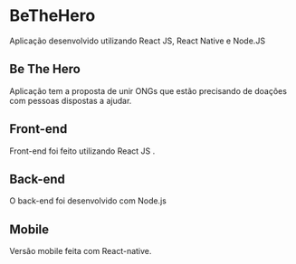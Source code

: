 # BeTheHero
Aplicação desenvolvido utilizando React JS, React Native e Node.JS

## Be The Hero
Aplicação tem a proposta de unir ONGs que estão precisando de doações com pessoas dispostas a ajudar.

## Front-end

Front-end foi feito utilizando React JS .

## Back-end

O back-end foi desenvolvido com Node.js

## Mobile
Versão mobile feita com React-native.
